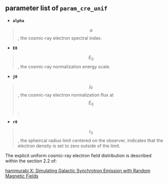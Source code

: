 ## parameter list of **``param_cre_unif``**

- **``alpha``**
> $$\alpha$$, the cosmic-ray electron spectral index.

- **``E0``**
> $$E_0$$, the cosmic-ray normalization energy scale.

- **``j0``**
> $$j_0$$, the cosmic-ray electron normalization flux at $$E_0$$.

- **``r0``**
> $$r_0$$, the spheircal radius limit centered on the observer, indicates that the electron density is set to zero outside of the limit.

The explicit uniform cosmic-ray electron field distribution is described within the section 2.2 of:

[hammurabi X: Simulating Galactic Synchrotron Emission with Random Magnetic Fields](https://arxiv.org/abs/1907.00207)
